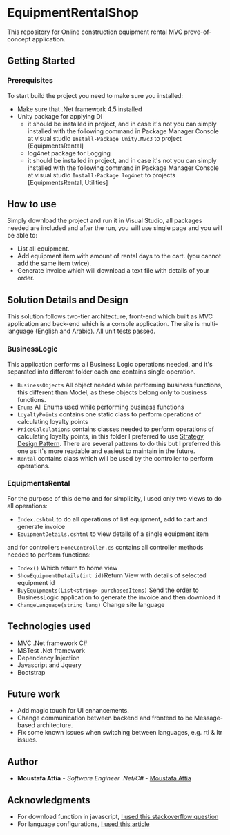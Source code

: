 # EquipmentRentalShop

This repository for Online construction equipment rental MVC prove-of-concept application.

## Getting Started

### Prerequisites

To start build the project you  need to make sure you installed:
* Make sure that .Net framework 4.5 installed
* Unity package for applying DI
  - it should be installed in project, and in case it's not you can simply installed with the following command in Package Manager Console at visual studio ```Install-Package Unity.Mvc3``` to project [EquipmentsRental]
  * log4net package for Logging
  - it should be installed in project, and in case it's not you can simply installed with the following command in Package Manager Console at visual studio ```Install-Package log4net``` to projects [EquipmentsRental, Utilities]

## How to use
Simply download the project and run it in Visual Studio, all packages needed are included and after the run, you will use single page and you will be able to: 
* List all equipment.
* Add equipment item with amount of rental days to the cart. (you cannot add the same item twice).
* Generate invoice which will download a text file with details of your order.

## Solution Details and Design
This solution follows two-tier architecture, front-end which built as MVC application and back-end which is a console application.
The site is multi-language (English and Arabic).
All unit tests passed.

### BusinessLogic
This application performs all Business Logic operations needed, and it's separated into different folder each one contains single operation.
* ```BusinessObjects``` All object needed while performing business functions, this different than Model, as these objects belong only to business functions.
* ```Enums``` All Enums used while performing business functions
* ```LoyaltyPoints``` contains one static class to perform operations of calculating loyalty points
* ```PriceCalculations``` contains classes needed to perform operations of calculating loyalty points, in this folder I preferred to use 
[Strategy Design Pattern](https://en.wikipedia.org/wiki/Strategy_pattern). There are several patterns to do this but I preferred this one as it's more readable and easiest to maintain in the future.
* ```Rental``` contains class which will be used by the controller to perform operations.

### EquipmentsRental
For the purpose of this demo and for simplicity, I used only two views to do all operations:
* ```Index.cshtml``` to do all operations of list equipment, add to cart and generate invoice
* ```EquipmentDetails.cshtml``` to view details of a single equipment item

and for controllers ```HomeController.cs``` contains all controller methods needed to perform functions: 
* ```Index()``` Which return to home view
* ```ShowEquipmentDetails(int id)```Return View with details of selected equipment id
* ```BuyEquipments(List<string> purchasedItems)``` Send the order to BusinessLogic application to generate the invoice and then download it
* ```ChangeLanguage(string lang)``` Change site language


## Technologies used
* MVC .Net framework C#
* MSTest .Net framework
* Dependency Injection
* Javascript and Jquery
* Bootstrap

## Future work
* Add magic touch for UI enhancements.
* Change communication between backend and frontend to be Message-based architecture.
* Fix some known issues when switching between languages, e.g. rtl & ltr issues.

## Author

* **Moustafa Attia** - *Software Engineer .Net/C#* - [Moustafa Attia](https://github.com/MoustafaAttia)

## Acknowledgments
* For download function in javascript, [I used this stackoverflow question](https://stackoverflow.com/questions/3665115/how-to-create-a-file-in-memory-for-user-to-download-but-not-through-server)
* For language configurations, [I used this article](https://www.c-sharpcorner.com/article/how-to-create-multiple-languages-in-asp-net-mvc-4-5-framework/)
